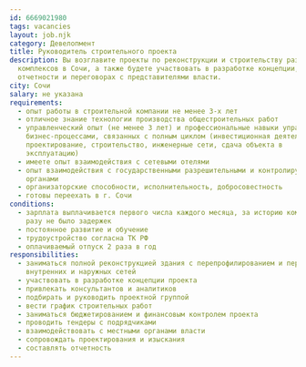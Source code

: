 ```yaml
---
id: 6669021980
tags: vacancies
layout: job.njk
category: Девелопмент
title: Руководитель строительного проекта
description: Вы возглавите проекты по реконструкции и строительству различных
  комплексов в Сочи, а также будете участвовать в разработке концепции, ведении
  отчетности и переговорах с представителями власти.
city: Сочи
salary: не указана
requirements:
  - опыт работы в строительной компании не менее 3-х лет
  - отличное знание технологии производства общестроительных работ
  - управленческий опыт (не менее 3 лет) и профессиональные навыки управления
    бизнес-процессами, связанных с полным циклом (инвестиционная деятельность,
    проектирование, строительство, инженерные сети, сдача объекта в
    эксплуатацию)
  - имеете опыт взаимодействия с сетевыми отелями
  - опыт взаимодействия с государственными разрешительными и контролирующими
    органами
  - организаторские способности, исполнительность, добросовестность
  - готовы переехать в г. Сочи
conditions:
  - зарплата выплачивается первого числа каждого месяца, за историю компании ни
    разу не было задержек
  - постоянное развитие и обучение
  - трудоустройство согласна ТК РФ
  - оплачиваемый отпуск 2 раза в год
responsibilities:
  - заниматься полной реконструкцией здания с перепрофилированием и перекладкой
    внутренних и наружных сетей
  - участвовать в разработке концепции проекта
  - привлекать консультантов и аналитиков
  - подбирать и руководить проектной группой
  - вести график строительных работ
  - заниматься бюджетированием и финансовым контролем проекта
  - проводить тендеры с подрядчиками
  - взаимодействовать с местными органами власти
  - сопровождать проектирования и изыскания
  - составлять отчетность
---
```

